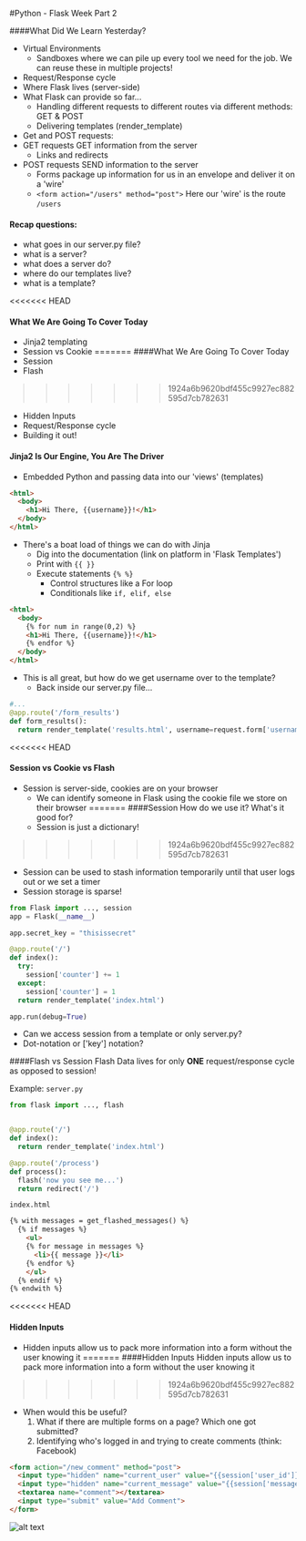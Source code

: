 #Python - Flask Week Part 2

####What Did We Learn Yesterday?
- Virtual Environments
  - Sandboxes where we can pile up every tool we need for the job.  We can reuse these in multiple projects!
- Request/Response cycle
- Where Flask lives (server-side)
- What Flask can provide so far...
  - Handling different requests to different routes via different methods: GET & POST
  - Delivering templates (render_template)
- Get and POST requests:
 - GET requests GET information from the server
   - Links and redirects
 - POST requests SEND information to the server
   - Forms package up information for us in an envelope and deliver it on a 'wire'
   - ```<form action="/users" method="post">``` Here our 'wire' is the route ```/users```

#### Recap questions:
- what goes in our server.py file?
- what is a server?
- what does a server do?
- where do our templates live?
- what is a template?



<<<<<<< HEAD
#### What We Are Going To Cover Today
- Jinja2 templating
- Session vs Cookie
=======
####What We Are Going To Cover Today
- Session
- Flash
>>>>>>> 1924a6b9620bdf455c9927ec882595d7cb782631
- Hidden Inputs
- Request/Response cycle
- Building it out!



#### Jinja2 Is Our Engine, You Are The Driver
- Embedded Python and passing data into our 'views' (templates)
```html
<html>
  <body>
    <h1>Hi There, {{username}}!</h1>
  </body>
</html>
```
- There's a boat load of things we can do with Jinja
  - Dig into the documentation (link on platform in 'Flask Templates')
  - Print with ```{{ }}```
  - Execute statements ```{% %}```
    - Control structures like a For loop
    - Conditionals like ```if, elif, else```

```html
<html>
  <body>
    {% for num in range(0,2) %}
    <h1>Hi There, {{username}}!</h1>
    {% endfor %}
  </body>
</html>
```  
  - This is all great, but how do we get username over to the template?
    - Back inside our server.py file...
```python
#...
@app.route('/form_results')
def form_results():
  return render_template('results.html', username=request.form['username'])
```

<<<<<<< HEAD
#### Session vs Cookie vs Flash
- Session is server-side, cookies are on your browser
  - We can identify someone in Flask using the cookie file we store on their browser
=======
####Session
How do we use it? What's it good for?
  - Session is just a dictionary!
>>>>>>> 1924a6b9620bdf455c9927ec882595d7cb782631
  - Session can be used to stash information temporarily until that user logs out or we set a timer
  - Session storage is sparse!

```python
from Flask import ..., session
app = Flask(__name__)

app.secret_key = "thisissecret"

@app.route('/')
def index():
  try:
    session['counter'] += 1
  except:
    session['counter'] = 1
  return render_template('index.html')

app.run(debug=True)
```
  - Can we access session from a template or only server.py?
  - Dot-notation or ['key'] notation?

####Flash vs Session
Flash Data lives for only <b>ONE</b> request/response cycle as opposed to session!

Example:
`server.py`
```python
from flask import ..., flash


@app.route('/')
def index():
  return render_template('index.html')

@app.route('/process')
def process():
  flash('now you see me...')
  return redirect('/')
```

`index.html`
```html
{% with messages = get_flashed_messages() %}
  {% if messages %}
    <ul>
    {% for message in messages %}
      <li>{{ message }}</li>
    {% endfor %}
    </ul>
  {% endif %}
{% endwith %}
```

<<<<<<< HEAD
#### Hidden Inputs
- Hidden inputs allow us to pack more information into a form without the user knowing it
=======
####Hidden Inputs
Hidden inputs allow us to pack more information into a form without the user knowing it
>>>>>>> 1924a6b9620bdf455c9927ec882595d7cb782631
  - When would this be useful?  
    1. What if there are multiple forms on a page?  Which one got submitted?
    2. Identifying who's logged in and trying to create comments (think: Facebook)

```html
<form action="/new_comment" method="post">
  <input type="hidden" name="current_user" value="{{session['user_id']}}">
  <input type="hidden" name="current_message" value="{{session['message_id']}}">
  <textarea name="comment"></textarea>
  <input type="submit" value="Add Comment">
</form>
```

![alt text](FlaskReqResCycle.png "Request/Response Cycle")
